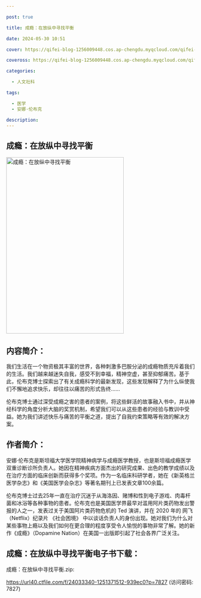 ```yaml
---

post: true

title: 成瘾：在放纵中寻找平衡

date: 2024-05-30 10:51

cover: https://qifei-blog-1256009448.cos.ap-chengdu.myqcloud.com/qifei-blog/s34472995.jpg

coveross: https://qifei-blog-1256009448.cos.ap-chengdu.myqcloud.com/qifei-blog/s34472995.jpg

categories:

  - 人文社科

tags:

  - 医学
  - 安娜·伦布克

description:
---
```


## 成瘾：在放纵中寻找平衡

<img alt="成瘾：在放纵中寻找平衡" class="aligncenter loading" data-was-processed="true" decoding="async" fetchpriority="high" height="471" src="https://qifei-blog-1256009448.cos.ap-chengdu.myqcloud.com/qifei-blog/s34472995.jpg" style="cursor: zoom-in;" width="314"/>

## 内容简介：

我们生活在一个物资极其丰富的世界，各种刺激多巴胺分泌的成瘾物质充斥着我们的生活。我们越来越迷失自我，感受不到幸福，精神空虚，甚至抑郁痛苦。基于此，伦布克博士探索出了有关成瘾科学的最新发现，这些发现解释了为什么纵使我们不懈地追求快乐，却往往以痛苦的形式告终……

伦布克博士通过深受成瘾之害的患者的案例，将这些鲜活的故事融入书中，并从神经科学的角度分析大脑的奖赏机制，希望我们可以从这些患者的经验与教训中受益。她为我们讲述快乐与痛苦的平衡之道，提出了自我约束策略等有效的解决方案。

## 作者简介：

安娜·伦布克是斯坦福大学医学院精神病学与成瘾医学教授，也是斯坦福成瘾医学双重诊断诊所负责人。她因在精神疾病方面杰出的研究成果、出色的教学成绩以及在治疗方面的临床创新而获得多个奖项。作为一名临床科研学者，她在《新英格兰医学杂志》和《美国医学会杂志》等著名期刊上已发表文章100余篇。

伦布克博士过去25年一直在治疗沉迷于从海洛因、赌博和性到电子游戏、肉毒杆菌和冰浴等各种事物的患者。伦布克也是美国医学界最早对滥用阿片类药物发出警报的人之一，发表过关于美国阿片类药物危机的 Ted 演讲，并在 2020 年的 网飞（Netflix）纪录片 《社会困境》 中以谈话负责人的身份出现。她对我们为什么对某些事物上瘾以及我们如何在更合理的程度享受令人愉悦的事物非常了解。她的新作《成瘾》（Dopamine Nation）在美国一出版即引起了社会各界广泛关注。

## 成瘾：在放纵中寻找平衡电子书下载：

成瘾：在放纵中寻找平衡.zip: 

https://url40.ctfile.com/f/24033340-1251371512-939ec0?p=7827 (访问密码: 7827)
